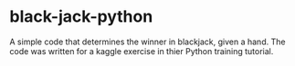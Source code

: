 # black-jack-python
A simple code that determines the winner in blackjack, given a hand. The code was written for a kaggle exercise in thier Python training tutorial.
